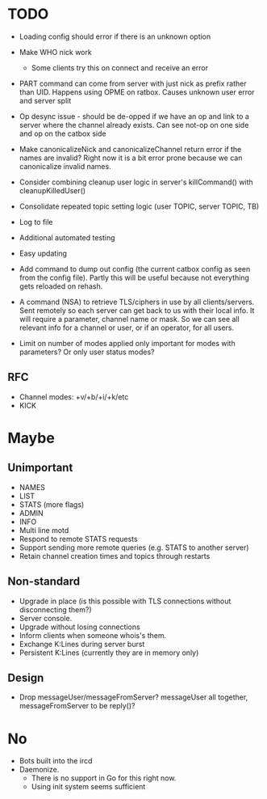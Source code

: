 # TODO
  * Loading config should error if there is an unknown option
  * Make WHO nick work
    * Some clients try this on connect and receive an error
  * PART command can come from server with just nick as prefix rather than
    UID. Happens using OPME on ratbox. Causes unknown user error and server
    split
  * Op desync issue - should be de-opped if we have an op and link to a
    server where the channel already exists. Can see not-op on one side and
    op on the catbox side
  * Make canonicalizeNick and canonicalizeChannel return error if the names are
    invalid? Right now it is a bit error prone because we can canonicalize
    invalid names.
  * Consider combining cleanup user logic in server's killCommand() with
    cleanupKilledUser()
  * Consolidate repeated topic setting logic (user TOPIC, server TOPIC, TB)
  * Log to file
  * Additional automated testing
  * Easy updating
  * Add command to dump out config (the current catbox config as seen from
    the config file). Partly this will be useful because not everything
    gets reloaded on rehash.

  * A command (NSA) to retrieve TLS/ciphers in use by all clients/servers. Sent
    remotely so each server can get back to us with their local info. It will
    require a parameter, channel name or mask. So we can see all relevant
    info for a channel or user, or if an operator, for all users.
  * Limit on number of modes applied only important for modes with parameters?
    Or only user status modes?


## RFC
  * Channel modes: +v/+b/+i/+k/etc
  * KICK


# Maybe

## Unimportant
  * NAMES
  * LIST
  * STATS (more flags)
  * ADMIN
  * INFO
  * Multi line motd
  * Respond to remote STATS requests
  * Support sending more remote queries (e.g. STATS to another server)
  * Retain channel creation times and topics through restarts


## Non-standard
  * Upgrade in place (is this possible with TLS connections without
    disconnecting them?)
  * Server console.
  * Upgrade without losing connections
  * Inform clients when someone whois's them.
  * Exchange K:Lines during server burst
  * Persistent K:Lines (currently they are in memory only)


## Design
  * Drop messageUser/messageFromServer? messageUser all together,
    messageFromServer to be reply()?


# No
* Bots built into the ircd
* Daemonize.
  * There is no support in Go for this right now.
  * Using init system seems sufficient
